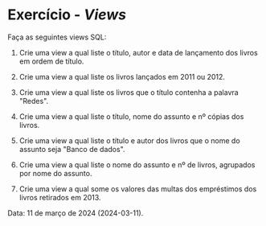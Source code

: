 <h1>Exercício - <i>Views</i></h1>

Faça as seguintes views SQL:

1. Crie uma view a qual liste o título, autor e data de lançamento dos livros em ordem de título.

2. Crie uma view a qual liste os livros lançados em 2011 ou 2012.

3. Crie uma view a qual liste os livros que o título contenha a palavra "Redes".

4. Crie uma view a qual liste o título, nome do assunto e nº cópias dos livros.

5. Crie uma view a qual liste o título e autor dos livros que o nome do assunto seja "Banco de dados".

6. Crie uma view a qual liste o nome do assunto e nº de livros, agrupados por nome do assunto.

7. Crie uma view a qual some os valores das multas dos empréstimos dos livros retirados em 2013.

<p>Data: 11 de março de 2024 (2024-03-11).</p>